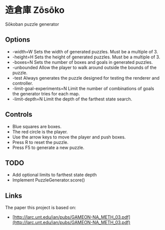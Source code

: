 # 造倉庫 Zōsōko

Sōkoban puzzle generator

## Options

* -width=W Sets the width of generated puzzles. Must be a multiple of 3.
* -height=H Sets the height of generated puzzles. Must be a multiple of 3.
* -boxes=N Sets the number of boxes and goals in generated puzzles.
* -unbounded Allow the player to walk around outside the bounds of the puzzle.
* -test Always generates the puzzle designed for testing the renderer and controller.
* -limit-goal-experiments=N Limit the number of combinations of goals the generator tries for each map.
* -limit-depth=N Limit the depth of the farthest state search.

## Controls

* Blue squares are boxes.
* The red circle is the player.
* Use the arrow keys to move the player and push boxes.
* Press R to reset the puzzle.
* Press F5 to generate a new puzzle.


## TODO

* Add optional limits to farthest state depth
* Implement PuzzleGenerator.score()


## Links

The paper this project is based on:

* [http://larc.unt.edu/ian/pubs/GAMEON-NA_METH_03.pdf](http://larc.unt.edu/ian/pubs/GAMEON-NA_METH_03.pdf)

